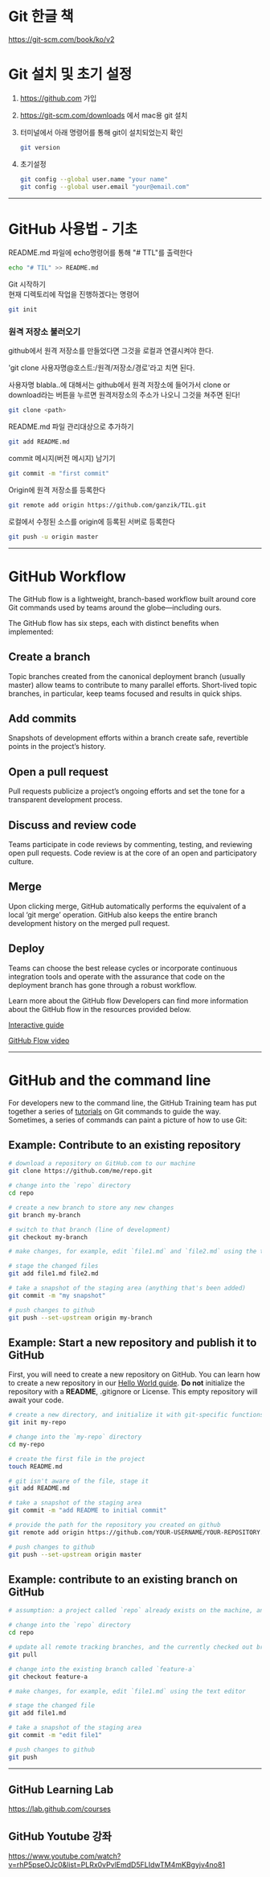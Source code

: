 # Git 한글 책

<https://git-scm.com/book/ko/v2>

# Git 설치 및 초기 설정

1. <https://github.com> 가입

2. <https://git-scm.com/downloads> 에서 mac용 git 설치

3. 터미널에서 아래 명령어를 통해 git이 설치되었는지 확인
   ```bash
   git version
   ```
4. 초기설정
   ```bash
   git config --global user.name "your name"
   git config --global user.email "your@email.com"
   ```

---

# GitHub 사용법 - 기초

README.md 파일에 echo명령어를 통해 "# TTL"를 출력한다

```bash
echo "# TIL" >> README.md
```

Git 시작하기  
현재 디렉토리에 작업을 진행하겠다는 명령어

```bash
git init
```

### 원격 저장소 불러오기

github에서 원격 저장소를 만들었다면 그것을 로컬과 연결시켜야 한다.

'git clone 사용자명@호스트:/원격/저장소/경로'라고 치면 된다.

사용자명 blabla..에 대해서는 github에서 원격 저장소에 들어가서 clone or download라는 버튼을 누르면 원격저장소의 주소가 나오니 그것을 쳐주면 된다!

```bash
git clone <path>
```

README.md 파일 관리대상으로 추가하기

```bash
git add README.md
```

commit 메시지(버전 메시지) 남기기

```bash
git commit -m "first commit"
```

Origin에 원격 저장소를 등록한다

```bash
git remote add origin https://github.com/ganzik/TIL.git
```

로컬에서 수정된 소스를 origin에 등록된 서버로 등록한다

```bash
git push -u origin master
```

---

# GitHub Workflow

The GitHub flow is a lightweight, branch-based workflow built around core Git commands used by teams around the globe—including ours.

The GitHub flow has six steps, each with distinct benefits when implemented:

## Create a branch

Topic branches created from the canonical deployment branch (usually master) allow teams to contribute to many parallel efforts. Short-lived topic branches, in particular, keep teams focused and results in quick ships.

## Add commits

Snapshots of development efforts within a branch create safe, revertible points in the project’s history.

## Open a pull request

Pull requests publicize a project’s ongoing efforts and set the tone for a transparent development process.

## Discuss and review code

Teams participate in code reviews by commenting, testing, and reviewing open pull requests. Code review is at the core of an open and participatory culture.

## Merge

Upon clicking merge, GitHub automatically performs the equivalent of a local ‘git merge’ operation. GitHub also keeps the entire branch development history on the merged pull request.

## Deploy

Teams can choose the best release cycles or incorporate continuous integration tools and operate with the assurance that code on the deployment branch has gone through a robust workflow.

Learn more about the GitHub flow
Developers can find more information about the GitHub flow in the resources provided below.

[Interactive guide](https://guides.github.com/introduction/flow/)

[GitHub Flow video](https://www.youtube.com/watch?v=47E-jcuQz5c&index=1&list=PLg7s6cbtAD17Gw5u8644bgKhgRLiJXdX4)

---

# GitHub and the command line

For developers new to the command line, the GitHub Training team has put together a series of [tutorials](https://help.github.com/en/articles/git-and-github-learning-resources) on Git commands to guide the way. Sometimes, a series of commands can paint a picture of how to use Git:

## Example: Contribute to an existing repository

```bash
# download a repository on GitHub.com to our machine
git clone https://github.com/me/repo.git

# change into the `repo` directory
cd repo

# create a new branch to store any new changes
git branch my-branch

# switch to that branch (line of development)
git checkout my-branch

# make changes, for example, edit `file1.md` and `file2.md` using the text editor

# stage the changed files
git add file1.md file2.md

# take a snapshot of the staging area (anything that's been added)
git commit -m "my snapshot"

# push changes to github
git push --set-upstream origin my-branch

```

## Example: Start a new repository and publish it to GitHub

First, you will need to create a new repository on GitHub. You can learn how to create a new repository in our [Hello World guide](https://guides.github.com/activities/hello-world/#repository). **Do not** initialize the repository with a **README**, .gitignore or License. This empty repository will await your code.

```bash
# create a new directory, and initialize it with git-specific functions
git init my-repo

# change into the `my-repo` directory
cd my-repo

# create the first file in the project
touch README.md

# git isn't aware of the file, stage it
git add README.md

# take a snapshot of the staging area
git commit -m "add README to initial commit"

# provide the path for the repository you created on github
git remote add origin https://github.com/YOUR-USERNAME/YOUR-REPOSITORY.git

# push changes to github
git push --set-upstream origin master

```

## Example: contribute to an existing branch on GitHub

```bash
# assumption: a project called `repo` already exists on the machine, and a new branch has been pushed to GitHub.com since the last time changes were made locally

# change into the `repo` directory
cd repo

# update all remote tracking branches, and the currently checked out branch
git pull

# change into the existing branch called `feature-a`
git checkout feature-a

# make changes, for example, edit `file1.md` using the text editor

# stage the changed file
git add file1.md

# take a snapshot of the staging area
git commit -m "edit file1"

# push changes to github
git push
```

---

## GitHub Learning Lab

<https://lab.github.com/courses>

## GitHub Youtube 강좌

<https://www.youtube.com/watch?v=rhP5pseOJc0&list=PLRx0vPvlEmdD5FLIdwTM4mKBgyjv4no81>
